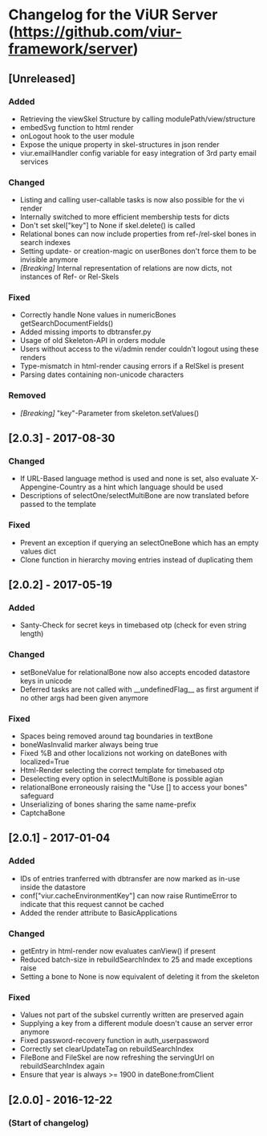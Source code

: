 # Changelog for the ViUR Server (https://github.com/viur-framework/server)


## [Unreleased]

### Added
- Retrieving the viewSkel Structure by calling modulePath/view/structure
- embedSvg function to html render
- onLogout hook to the user module
- Expose the unique property in skel-structures in json render
- viur.emailHandler config variable for easy integration of 3rd party email services

### Changed
- Listing and calling user-callable tasks is now also possible for the vi render
- Internally switched to more efficient membership tests for dicts
- Don't set skel["key"] to None if skel.delete() is called
- Relational bones can now include properties from ref-/rel-skel bones in search indexes
- Setting update- or creation-magic on userBones don't force them to be invisible anymore
- *[Breaking]* Internal representation of relations are now dicts, not instances of Ref- or Rel-Skels

### Fixed
- Correctly handle None values in numericBones getSearchDocumentFields()
- Added missing imports to dbtransfer.py
- Usage of old Skeleton-API in orders module
- Users without access to the vi/admin render couldn't logout using these renders
- Type-mismatch in html-render causing errors if a RelSkel is present
- Parsing dates containing non-unicode characters

### Removed
- *[Breaking]* "key"-Parameter from skeleton.setValues()


## [2.0.3] - 2017-08-30

### Changed
 - If URL-Based language method is used and none is set, also evaluate X-Appengine-Country as a hint which language should be used 
 - Descriptions of selectOne/selectMultiBone are now translated before passed to the template
 
### Fixed
 - Prevent an exception if querying an selectOneBone which has an empty values dict
 - Clone function in hierarchy moving entries instead of duplicating them


## [2.0.2] - 2017-05-19

### Added
 - Santy-Check for secret keys in timebased otp (check for even string length)

### Changed
 - setBoneValue for relationalBone now also accepts encoded datastore keys in unicode
 - Deferred tasks are not called with \_\_undefinedFlag\_\_ as first argument if no other args had been given anymore

### Fixed
 - Spaces being removed around tag boundaries in textBone
 - boneWasInvalid marker always being true
 - Fixed %B and other localizions not working on dateBones with localized=True
 - Html-Render selecting the correct template for timebased otp
 - Deselecting every option in selectMultiBone is possible agian
 - relationalBone erroneously raising the "Use [] to access your bones" safeguard
 - Unserializing of bones sharing the same name-prefix
 - CaptchaBone

 
## [2.0.1] - 2017-01-04

### Added
 - IDs of entries tranferred with dbtransfer are now marked as in-use inside the datastore
 - conf["viur.cacheEnvironmentKey"] can now raise RuntimeError to indicate that this request cannot be cached
 - Added the render attribute to BasicApplications

### Changed
 - getEntry in html-render now evaluates canView() if present
 - Reduced batch-size in rebuildSearchIndex to 25 and made exceptions raise
 - Setting a bone to None is now equivalent of deleting it from the skeleton 

### Fixed
 - Values not part of the subskel currently written are preserved again
 - Supplying a key from a different module doesn't cause an server error anymore
 - Fixed password-recovery function in auth_userpassword
 - Correctly set clearUpdateTag on rebuildSearchIndex
 - FileBone and FileSkel are now refreshing the servingUrl on rebuildSearchIndex again
 - Ensure that year is always >= 1900 in dateBone:fromClient

 
## [2.0.0] - 2016-12-22

### (Start of changelog)
